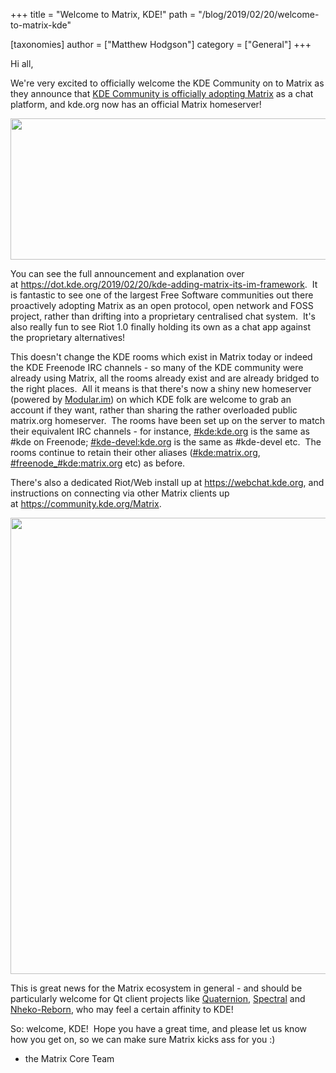 +++
title = "Welcome to Matrix, KDE!"
path = "/blog/2019/02/20/welcome-to-matrix-kde"

[taxonomies]
author = ["Matthew Hodgson"]
category = ["General"]
+++

Hi all,

We're very excited to officially welcome the KDE Community on to Matrix as they announce that <a href="https://dot.kde.org/2019/02/20/kde-adding-matrix-its-im-framework">KDE Community is officially adopting Matrix</a> as a chat platform, and kde.org now has an official Matrix homeserver!

<a href="https://dot.kde.org/2019/02/20/kde-adding-matrix-its-im-framework"><img class="aligncenter wp-image-4015" src="/blog/wp-content/uploads/2019/02/kde-matrix-1-1024x355.png" alt="" width="653" height="226" /></a>

You can see the full announcement and explanation over at <a href="https://dot.kde.org/2019/02/20/kde-adding-matrix-its-im-framework">https://dot.kde.org/2019/02/20/kde-adding-matrix-its-im-framework</a>.  It is fantastic to see one of the largest Free Software communities out there proactively adopting Matrix as an open protocol, open network and FOSS project, rather than drifting into a proprietary centralised chat system.  It's also really fun to see Riot 1.0 finally holding its own as a chat app against the proprietary alternatives!

This doesn't change the KDE rooms which exist in Matrix today or indeed the KDE Freenode IRC channels - so many of the KDE community were already using Matrix, all the rooms already exist and are already bridged to the right places.  All it means is that there's now a shiny new homeserver (powered by <a href="https://modular.im">Modular.im</a>) on which KDE folk are welcome to grab an account if they want, rather than sharing the rather overloaded public matrix.org homeserver.  The rooms have been set up on the server to match their equivalent IRC channels - for instance, <a href="https://matrix.to/#/#kde:kde.org">#kde:kde.org</a> is the same as #kde on Freenode; <a href="https://matrix.to/#/#kde-devel:kde.org">#kde-devel:kde.org</a> is the same as #kde-devel etc.  The rooms continue to retain their other aliases (<a href="https://matrix.to/#/#kde:matrix.org">#kde:matrix.org</a>, <a href="https://matrix.to/#/#freenode_#kde:matrix.org">#freenode_#kde:matrix.org</a> etc) as before.

There's also a dedicated Riot/Web install up at <a href="https://webchat.kde.org">https://webchat.kde.org</a>, and instructions on connecting via other Matrix clients up at <a href="https://community.kde.org/Matrix">https://community.kde.org/Matrix</a>.

<a href="/blog/wp-content/uploads/2019/02/Screenshot-2019-02-20-at-01.56.40.png"><img class="aligncenter wp-image-4020" src="/blog/wp-content/uploads/2019/02/Screenshot-2019-02-20-at-01.56.40-1024x898.png" alt="" width="832" height="730" /></a>

This is great news for the Matrix ecosystem in general - and should be particularly welcome for Qt client projects like <a href="https://github.com/QMatrixClient/Quaternion">Quaternion</a>, <a href="https://gitlab.com/spectral-im/spectral">Spectral</a> and <a href="https://github.com/Nheko-Reborn/nheko">Nheko-Reborn</a>, who may feel a certain affinity to KDE!

So: welcome, KDE!  Hope you have a great time, and please let us know how you get on, so we can make sure Matrix kicks ass for you :)

- the Matrix Core Team

&nbsp;
